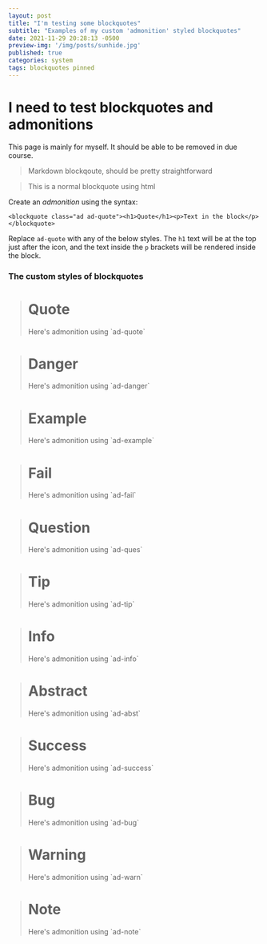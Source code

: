 ```yaml
---
layout: post
title: "I'm testing some blockquotes"
subtitle: "Examples of my custom 'admonition' styled blockquotes"
date: 2021-11-29 20:28:13 -0500
preview-img: '/img/posts/sunhide.jpg'
published: true
categories: system
tags: blockquotes pinned
---
```

# I need to test blockquotes and admonitions
This page is mainly for myself. It should be able to be removed in due course.

> Markdown blockqoute, should be pretty straightforward

<blockquote>This is a normal blockquote using html</blockquote>

Create an *admonition* using the syntax:
```
<blockquote class="ad ad-quote"><h1>Quote</h1><p>Text in the block</p></blockquote>
```
Replace `ad-quote` with any of the below styles. The `h1` text will be at the top just after the icon, and the text inside the `p` brackets will be rendered inside the block.

### The custom styles of blockquotes

<blockquote class="ad ad-quote"><h1>Quote</h1><p>Here's admonition using `ad-quote`</p></blockquote>

<blockquote class="ad ad-danger"><h1>Danger</h1><p>Here's admonition using `ad-danger`</p></blockquote>

<blockquote class="ad ad-example"><h1>Example</h1><p>Here's admonition using `ad-example`</p></blockquote>

<blockquote class="ad ad-fail"><h1>Fail</h1><p>Here's admonition using `ad-fail`</p></blockquote>

<blockquote class="ad ad-ques"><h1>Question</h1><p>Here's admonition using `ad-ques`</p></blockquote>

<blockquote class="ad ad-tip"><h1>Tip</h1><p>Here's admonition using `ad-tip`</p></blockquote>

<blockquote class="ad ad-info"><h1>Info</h1><p>Here's admonition using `ad-info`</p></blockquote>

<blockquote class="ad ad-abst"><h1>Abstract</h1><p>Here's admonition using `ad-abst`</p></blockquote>

<blockquote class="ad ad-success"><h1>Success</h1><p>Here's admonition using `ad-success`</p></blockquote>

<blockquote class="ad ad-bug"><h1>Bug</h1><p>Here's admonition using `ad-bug`</p></blockquote>

<blockquote class="ad ad-warn"><h1>Warning</h1><p>Here's admonition using `ad-warn`</p></blockquote>

<blockquote class="ad ad-note"><h1>Note</h1><p>Here's admonition using `ad-note`</p></blockquote>